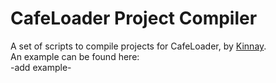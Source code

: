# CafeLoader Project Compiler
A set of scripts to compile projects for CafeLoader, by [Kinnay](https://github.com/Kinnay).  
An example can be found here:  
-add example-